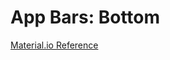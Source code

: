 # App Bars: Bottom

[Material.io Reference](https://material.io/design/components/app-bars-bottom.html)
